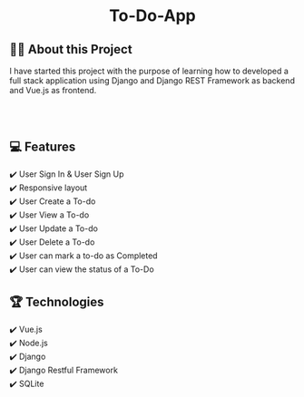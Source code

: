 <h1 align="center"> To-Do-App </h1>

## :man_technologist: About this Project

I have started this project with the purpose of learning how to developed a full stack application using Django and Django REST Framework as backend and Vue.js as frontend.

<br/>
<br/>

## :computer: Features

:heavy_check_mark: User Sign In & User Sign Up <br/>
:heavy_check_mark: Responsive layout <br/>
:heavy_check_mark: User Create a To-do <br/>
:heavy_check_mark: User View a To-do <br/>
:heavy_check_mark: User Update a To-do <br/>
:heavy_check_mark: User Delete a To-do <br/>
:heavy_check_mark: User can mark a to-do as Completed <br/>
:heavy_check_mark: User can view the status of a To-Do <br/>


## :trophy: Technologies

:heavy_check_mark: Vue.js <br/>
:heavy_check_mark: Node.js <br/>
:heavy_check_mark: Django <br/>
:heavy_check_mark: Django Restful Framework <br/>
:heavy_check_mark: SQLite <br/>
